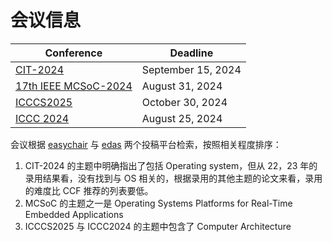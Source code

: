 # 会议信息

|Conference   |Deadline              |
|-------------|----------------------|
|[CIT-2024](https://smartconf24.org/cit2024/)|September 15, 2024|
|[17th IEEE MCSoC-2024](https://www.mcsoc-forum.org/)|August 31, 2024|
|[ICCCS2025](https://www.icccs.org/)|October 30, 2024|
|[ICCC 2024](https://www.iccc.org/)|August 25, 2024|

会议根据 [easychair](https://easychair.org/) 与 [edas](https://edas.info/) 两个投稿平台检索，按照相关程度排序：

1. CIT-2024 的主题中明确指出了包括 Operating system，但从 22，23 年的录用结果看，没有找到与 OS 相关的，根据录用的其他主题的论文来看，录用的难度比 CCF 推荐的列表要低。
2. MCSoC 的主题之一是 Operating Systems Platforms for Real-Time Embedded Applications
3. ICCCS2025 与 ICCC2024 的主题中包含了 Computer Architecture


